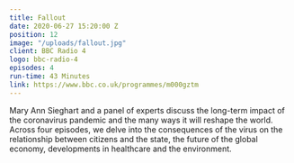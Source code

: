 ```yaml
---
title: Fallout
date: 2020-06-27 15:20:00 Z
position: 12
image: "/uploads/fallout.jpg"
client: BBC Radio 4
logo: bbc-radio-4
episodes: 4
run-time: 43 Minutes
link: https://www.bbc.co.uk/programmes/m000gztm
---
```


Mary Ann Sieghart and a panel of experts discuss the long-term impact of the coronavirus pandemic and the many ways it will reshape the world. Across four episodes, we delve into the consequences of the virus on the relationship between citizens and the state, the future of the global economy, developments in healthcare and the environment.